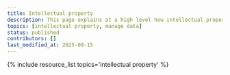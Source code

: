 ```yaml
---
title: Intellectual property
description: This page explains at a high level how intellectual property relates to paleo data through rights, licensing, and usage agreements. It also links out to resources with more detailed information for specific circumstances.
topics: [intellectual property, manage data]
status: published
contributors: []
last_modified_at: 2025-09-15
---
```


{% include resource_list topics='intellectual property' %}
